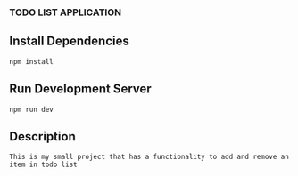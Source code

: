 ### TODO LIST APPLICATION

## **Install Dependencies**

    npm install

## **Run Development Server**

    npm run dev

## **Description**

    This is my small project that has a functionality to add and remove an item in todo list
